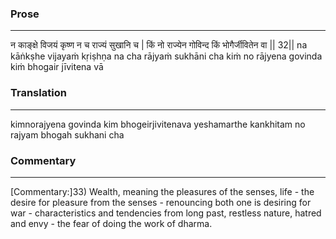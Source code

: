 ### Prose 
 --- 
न काङ्क्षे विजयं कृष्ण न च राज्यं सुखानि च |
किं नो राज्येन गोविन्द किं भोगैर्जीवितेन वा || 32||
na kāṅkṣhe vijayaṁ kṛiṣhṇa na cha rājyaṁ sukhāni cha
kiṁ no rājyena govinda kiṁ bhogair jīvitena vā

### Translation 
 --- 
kimnorajyena govinda kim bhogeirjivitenava yeshamarthe kankhitam no rajyam bhogah sukhani cha

### Commentary 
 --- 
[Commentary:]33) Wealth, meaning the pleasures of the senses, life - the desire for pleasure from the senses - renouncing both one is desiring for war - characteristics and tendencies from long past, restless nature, hatred and envy - the fear of doing the work of dharma.